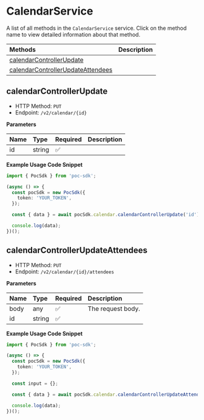 # CalendarService

A list of all methods in the `CalendarService` service. Click on the method name to view detailed information about that method.

| Methods                                                                 | Description |
| :---------------------------------------------------------------------- | :---------- |
| [calendarControllerUpdate](#calendarcontrollerupdate)                   |             |
| [calendarControllerUpdateAttendees](#calendarcontrollerupdateattendees) |             |

## calendarControllerUpdate

- HTTP Method: `PUT`
- Endpoint: `/v2/calendar/{id}`

**Parameters**

| Name | Type   | Required | Description |
| :--- | :----- | :------- | :---------- |
| id   | string | ✅       |             |

**Example Usage Code Snippet**

```typescript
import { PocSdk } from 'poc-sdk';

(async () => {
  const pocSdk = new PocSdk({
    token: 'YOUR_TOKEN',
  });

  const { data } = await pocSdk.calendar.calendarControllerUpdate('id');

  console.log(data);
})();
```

## calendarControllerUpdateAttendees

- HTTP Method: `PUT`
- Endpoint: `/v2/calendar/{id}/attendees`

**Parameters**

| Name | Type   | Required | Description       |
| :--- | :----- | :------- | :---------------- |
| body | any    | ✅       | The request body. |
| id   | string | ✅       |                   |

**Example Usage Code Snippet**

```typescript
import { PocSdk } from 'poc-sdk';

(async () => {
  const pocSdk = new PocSdk({
    token: 'YOUR_TOKEN',
  });

  const input = {};

  const { data } = await pocSdk.calendar.calendarControllerUpdateAttendees('id', input);

  console.log(data);
})();
```

<!-- This file was generated by liblab | https://liblab.com/ -->
